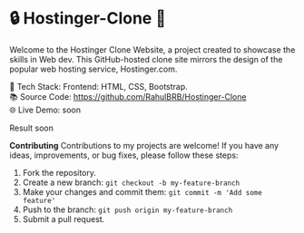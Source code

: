 # 🔒 Hostinger-Clone 🚀

Welcome to the Hostinger Clone Website, a project created to showcase the skills in Web dev. This GitHub-hosted clone site mirrors the design of the popular web hosting service, Hostinger.com.

🔨 Tech Stack: Frontend: HTML, CSS, Bootstrap.<br>
📚 Source Code: https://github.com/RahulBRB/Hostinger-Clone<br>
🌐 Live Demo: soon<br>

Result
soon


**Contributing**
Contributions to my projects are welcome! If you have any ideas, improvements, or bug fixes, please follow these steps:

1. Fork the repository.
2. Create a new branch: `git checkout -b my-feature-branch`
3. Make your changes and commit them: `git commit -m 'Add some feature'`
4. Push to the branch: `git push origin my-feature-branch`
5. Submit a pull request.
